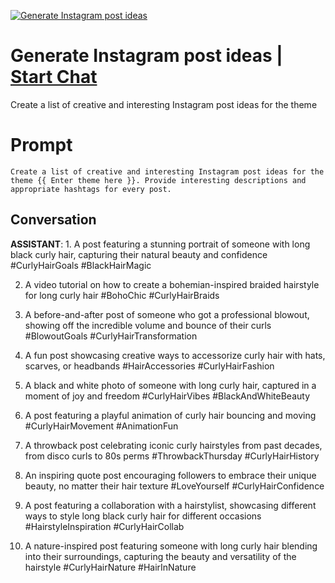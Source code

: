 
[![Generate Instagram post ideas](https://flow-prompt-covers.s3.us-west-1.amazonaws.com/icon/vintage/vint_10.png)](https://gptcall.net/chat.html?data=%7B%22contact%22%3A%7B%22id%22%3A%22DDnALI2Qh6pRRTey9GLax%22%2C%22flow%22%3Atrue%7D%7D)
# Generate Instagram post ideas | [Start Chat](https://gptcall.net/chat.html?data=%7B%22contact%22%3A%7B%22id%22%3A%22DDnALI2Qh6pRRTey9GLax%22%2C%22flow%22%3Atrue%7D%7D)
Create a list of creative and interesting Instagram post ideas for the theme 

# Prompt

```
Create a list of creative and interesting Instagram post ideas for the theme {{ Enter theme here }}. Provide interesting descriptions and appropriate hashtags for every post.

```

## Conversation

**ASSISTANT**: 1. A post featuring a stunning portrait of someone with long black curly hair, capturing their natural beauty and confidence #CurlyHairGoals #BlackHairMagic

2. A video tutorial on how to create a bohemian-inspired braided hairstyle for long curly hair #BohoChic #CurlyHairBraids

3. A before-and-after post of someone who got a professional blowout, showing off the incredible volume and bounce of their curls #BlowoutGoals #CurlyHairTransformation

4. A fun post showcasing creative ways to accessorize curly hair with hats, scarves, or headbands #HairAccessories #CurlyHairFashion

5. A black and white photo of someone with long curly hair, captured in a moment of joy and freedom #CurlyHairVibes #BlackAndWhiteBeauty

6. A post featuring a playful animation of curly hair bouncing and moving #CurlyHairMovement #AnimationFun

7. A throwback post celebrating iconic curly hairstyles from past decades, from disco curls to 80s perms #ThrowbackThursday #CurlyHairHistory

8. An inspiring quote post encouraging followers to embrace their unique beauty, no matter their hair texture #LoveYourself #CurlyHairConfidence

9. A post featuring a collaboration with a hairstylist, showcasing different ways to style long black curly hair for different occasions #HairstyleInspiration #CurlyHairCollab

10. A nature-inspired post featuring someone with long curly hair blending into their surroundings, capturing the beauty and versatility of the hairstyle #CurlyHairNature #HairInNature


